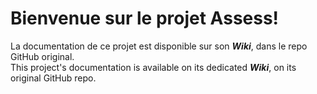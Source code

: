 # Bienvenue sur le projet Assess!

La documentation de ce projet est disponible sur son **_Wiki_**, dans le repo GitHub original.\
This project's documentation is available on its dedicated **_Wiki_**, on its original GitHub repo.
